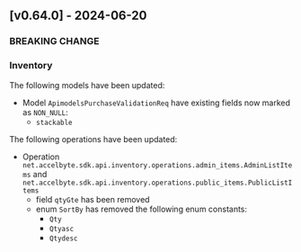 <a name="v0.64.0"></a>
## [v0.64.0] - 2024-06-20

### BREAKING CHANGE


### Inventory
The following models have been updated:
- Model `ApimodelsPurchaseValidationReq` have existing fields now marked as `NON_NULL`:
  - `stackable`

The following operations have been updated:
- Operation `net.accelbyte.sdk.api.inventory.operations.admin_items.AdminListItems` and `net.accelbyte.sdk.api.inventory.operations.public_items.PublicListItems`
  - field `qtyGte` has been removed
  - enum `SortBy` has removed the following enum constants:
    - `Qty`
    - `Qtyasc`
    - `Qtydesc`